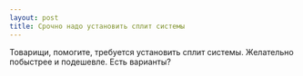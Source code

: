 ```yaml
---
layout: post 
title: Срочно надо установить сплит системы 
--- 
```

Товарищи, помогите, требуется установить сплит системы. Желательно побыстрее и подешевле. Есть варианты?